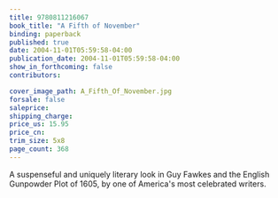 ```yaml
---
title: 9780811216067
book_title: "A Fifth of November"
binding: paperback
published: true
date: 2004-11-01T05:59:58-04:00
publication_date: 2004-11-01T05:59:58-04:00
show_in_forthcoming: false
contributors:

cover_image_path: A_Fifth_Of_November.jpg
forsale: false
saleprice:
shipping_charge:
price_us: 15.95
price_cn:
trim_size: 5x8
page_count: 368
---
```

A suspenseful and uniquely literary look in Guy Fawkes and the English Gunpowder Plot of 1605, by one of America's most celebrated writers.

